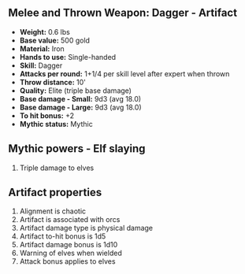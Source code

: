 ## Melee and Thrown Weapon: Dagger - Artifact

- **Weight:**        0.6 lbs
- **Base value:**    500 gold
- **Material:**      Iron
- **Hands to use:**  Single-handed
- **Skill:** Dagger
- **Attacks per round:**      1+1/4 per skill level after expert when thrown
- **Throw distance:** 10'
- **Quality:**       Elite (triple base damage)
- **Base damage - Small:**    9d3 (avg 18.0)
- **Base damage - Large:**    9d3 (avg 18.0)
- **To hit bonus:**  +2
- **Mythic status:** Mythic

## Mythic powers - Elf slaying

1. Triple damage to elves

## Artifact properties

1. Alignment is chaotic
2. Artifact is associated with orcs
3. Artifact damage type is physical damage
4. Artifact to-hit bonus is 1d5
5. Artifact damage bonus is 1d10
6. Warning of elves when wielded
7. Attack bonus applies to elves
